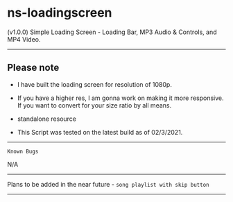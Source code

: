 # ns-loadingscreen
(v1.0.0) Simple Loading Screen - Loading Bar, MP3 Audio &amp; Controls, and MP4 Video.

-----------------------------------------------------------------------------------------------------------------

## Please note

- I have built the loading screen for resolution of 1080p.
- If you have a higher res, I am gonna work on making it more responsive. If you want to convert for your size ratio by all means.

- standalone resource

- This Script was tested on the latest build as of 02/3/2021.

-----------------------------------------------------------------------------------------------------------------

`Known Bugs`

N/A

-----------------------------------------------------------------------------------------------------------------

Plans to be added in the near future - 
`song playlist with skip button`

-----------------------------------------------------------------------------------------------------------------
